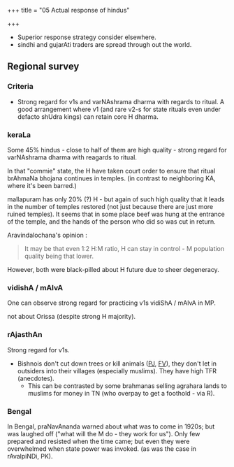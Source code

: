 +++
title = "05 Actual response of hindus"

+++

- Superior response strategy consider elsewhere.
- sindhi and gujarAti traders are spread through out the world.

## Regional survey
### Criteria
- Strong regard for v1s and varNAshrama dharma with regards to ritual. A good arrangement where v1 (and rare v2-s for state rituals even under defacto shUdra kings) can retain core H dharma.

### keraLa
Some 45% hindus - close to half of them are high quality - strong regard for varNAshrama dharma with reagards to ritual.  


In that "commie" state, the H have taken court order to ensure that ritual brAhmaNa bhojana continues in temples. (in contrast to neighboring KA, where it's been barred.)

mallapuram has only 20% (?) H - but again of such high quality that it leads in the number of temples restored (not just because there are just more ruined temples). It seems that in some place beef was hung at the entrance of the temple, and the hands of the person who did so was cut in return.

Aravindalochana's opinion :

> It may be that even 1:2 H:M ratio, H can stay in control - M population quality being that lower.

However, both were black-pilled about H future due to sheer degeneracy.

### vidishA / mAlvA
One can observe strong regard for practicing v1s vidiShA / mAlvA in MP. 

not about Orissa (despite strong H majority).

### rAjasthAn
Strong regard for v1s.

- Bishnois don't cut down trees or kill animals ([PJ](http://www.academia.edu/211074/The_Bishnoi_An_Ecotheological_Community_in_the_Indian_Desert), [FV](http://www.franckvogel.com/english/portfolio-bishnois.html)), they don't let in outsiders into their villages (especially muslims). They have high TFR (anecdotes).
  - This can be contrasted by some brahmanas selling agrahara lands to muslims for money in TN (who overpay to get a foothold - via R).


### Bengal
In Bengal, praNavAnanda warned about what was to come in 1920s; but was laughed off ("what will the M do - they work for us"). Only few prepared and resisted when the time came; but even they were overwhelmed when state power was invoked. (as was the case in rAvalpiNDi, PK).

